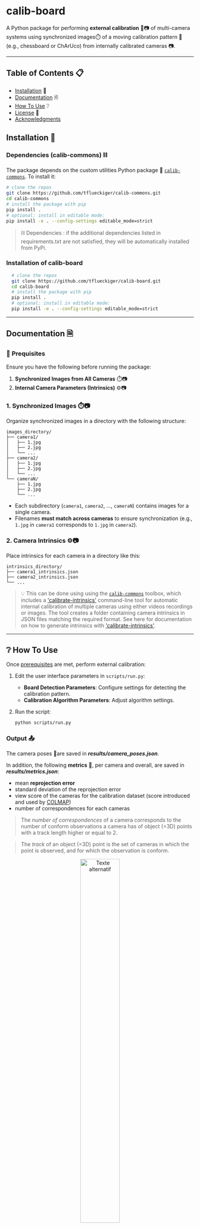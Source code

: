 # **calib-board**

A Python package for performing **external calibration** 📐📷 of multi-camera systems using synchronized images⏱️ of a moving calibration pattern 🏁 (e.g., chessboard or ChArUco) from internally calibrated cameras 📷.

---


## Table of Contents 📋
- [Installation](#installation) 🔧
- [Documentation](#-documentation) 🗎
- [How To Use](#how-to-use) ❔
- [License](#-license) 📃
- [Acknowledgments](#)


## **Installation** 🔧



### Dependencies (calib-commons) ⛓️
The package depends on the custom utilities Python package 🧰 [`calib-commons`](https://github.com/tflueckiger/calib-commons). To install it:

   ```bash
   # clone the repos
   git clone https://github.com/tflueckiger/calib-commons.git
   cd calib-commons
   # install the package with pip
   pip install .
   # optional: install in editable mode:
   pip install -e . --config-settings editable_mode=strict
   ```

> ⛓️ Dependencies : if the additional dependencies listed in requirements.txt are not satisfied, they will be automatically installed from PyPi. 

### Installation of calib-board

 ```bash
   # clone the repos
   git clone https://github.com/tflueckiger/calib-board.git
   cd calib-board
   # install the package with pip
   pip install .
   # optional: install in editable mode:
   pip install -e . --config-settings editable_mode=strict
   ```
---


## **Documentation** 🗎

### 📝 **Prequisites**
Ensure you have the following before running the package:

1. **Synchronized Images from All Cameras** ⏱️📷
2. **Internal Camera Parameters (Intrinsics)** ⚙️📷

###  **1. Synchronized Images** ⏱️📷

Organize synchronized images in a directory with the following structure:

```plaintext
images_directory/
├── camera1/
│   ├── 1.jpg
│   ├── 2.jpg
│   └── ...
├── camera2/
│   ├── 1.jpg
│   ├── 2.jpg
│   └── ...
└── cameraN/
    ├── 1.jpg
    ├── 2.jpg
    └── ...
```

- Each subdirectory (`camera1`, `camera2`, ..., `cameraN`) contains images for a single camera.
- Filenames **must match across cameras** to ensure synchronization (e.g., `1.jpg` in `camera1` corresponds to `1.jpg` in `camera2`).

### **2. Camera Intrinsics** ⚙️📷

Place intrinsics for each camera in a directory like this:

```plaintext
intrinsics_directory/
├── camera1_intrinsics.json
├── camera2_intrinsics.json
└── ...
```

>💡 This can be done using using the [`calib-commons`](https://github.com/tflueckiger/calib-commons) toolbox, which includes a ['calibrate-intrinsics'](https://github.com/tflueckiger/calib-commons?tab=readme-ov-file#calibrate-intrinsics) command-line tool for automatic internal calibration of multiple cameras using either videos recordings or images. The tool creates a folder containing camera intrinsics in JSON files matching the required format. See here for documentation on how to generate intrinsics with ['calibrate-intrinsics'](https://github.com/tflueckiger/calib-commons?tab=readme-ov-file#calibrate-intrinsics).

---

## ❔ **How To Use**

Once [prerequisites](#-prequisites) are met, perform external calibration:

1. Edit the user interface parameters in `scripts/run.py`:
   - **Board Detection Parameters**: Configure settings for detecting the calibration pattern.
   - **Calibration Algorithm Parameters**: Adjust algorithm settings.

2. Run the script:

   ```bash
   python scripts/run.py
   ```



### Output 📤
The camera poses 📐are saved in ***results/camera_poses.json***.

In addition, the following **metrics** 🎯, per camera and overall, are saved in ***results/metrics.json***: 
- mean **reprojection error**
- standard deviation of the reprojection error
- view score of the cameras for the calibration dataset (score introduced and used by [COLMAP](https://openaccess.thecvf.com/content_cvpr_2016/papers/Schonberger_Structure-From-Motion_Revisited_CVPR_2016_paper.pdf))
- number of correspondences for each cameras 

> The *number of correspondences* of a camera corresponds to the number of conform observations a camera has of object (=3D) points with a track length higher or equal to 2. 

> The *track* of an object (=3D) point is the set of cameras in which the point is observed, and for which the observation is conform.

 

<figure style="text-align: center;">
    <img src="https://github.com/user-attachments/assets/238b9ebf-ac48-402e-b448-75916ae1068c" alt="Texte alternatif" style="width: 50%">
</figure>
<!-- 
<figure style="text-align: center;">
    <img src="https://github.com/user-attachments/assets/db46b25b-18d9-4d9a-842d-007b8ee50a25" alt="Texte alternatif" style="width: 50%">
</figure>
<figure style="text-align: center;">
    <img src="https://github.com/user-attachments/assets/6a8b1495-f0c8-44b2-9c39-63f5c33c41a5" alt="Texte alternatif" style="width: 50%">
</figure>
-->

| Reprojections and observations                           | Reprojection errors                            |
| ----------------------------------- | ----------------------------------- |
| ![Description de l'image 1](https://github.com/user-attachments/assets/db46b25b-18d9-4d9a-842d-007b8ee50a25)  | ![Description de l'image 2](https://github.com/user-attachments/assets/6a8b1495-f0c8-44b2-9c39-63f5c33c41a5)  |
---

---

## 📃 **License**

This project is licensed under the **MIT License**. See the [LICENSE](https://github.com/tflueckiger/calib-board/blob/main/LICENSE) file for details.

---

## **Acknowledgments**

TODO
